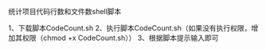 统计项目代码行数和文件数shell脚本

1、下载脚本CodeCount.sh
2、执行脚本CodeCount.sh（如果没有执行权限，增加其权限（chmod +x CodeCount.sh））
3、根据脚本提示输入即可
